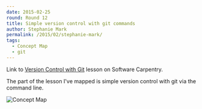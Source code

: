 ```yaml
---
date: 2015-02-25
round: Round 12
title: Simple version control with git commands
author: Stephanie Mark
permalink: /2015/02/stephanie-mark/
tags:
  - Concept Map
  - git
---
```

Link to [Version Control with Git](http://swcarpentry.github.io/git-novice/01-backup.html) lesson on Software Carpentry.

The part of the lesson I've mapped is simple version control with git via the command line.

![Concept Map](http://i.imgur.com/XEWX2XT.jpg)
